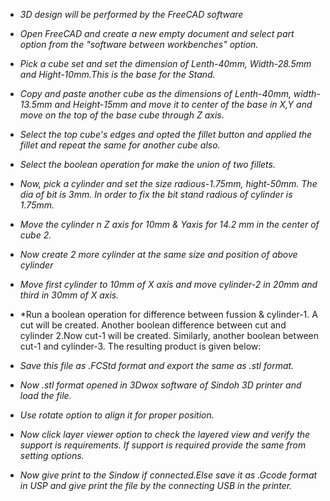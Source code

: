 - *3D design will be performed by the FreeCAD software*
- *Open FreeCAD and create a new empty document and select part option from the "software between workbenches" option.*
- *Pick a cube set and set the dimension of Lenth-40mm, Width-28.5mm and Hight-10mm.This is the base for the Stand.*
- *Copy and paste another cube as the dimensions of Lenth-40mm, width-13.5mm and Height-15mm and move it to center of the base in X,Y and move on the top of the base cube through Z axis.*
- *Select the top cube's edges and opted the fillet button and applied the fillet and repeat the same for another cube also.*
- *Select the boolean operation for make the union of two fillets.*
- *Now, pick a cylinder and set the size radious-1.75mm, hight-50mm. The dia of bit is 3mm. In order to fix the bit stand radious of cylinder is 1.75mm.*
- *Move the cylinder n Z axis for 10mm & Yaxis for 14.2 mm in the center of cube 2.*
- *Now create 2 more cylinder at the same size and position of above cylinder*
- *Move first cylinder to 10mm of X axis and move cylinder-2 in 20mm and third in 30mm of X axis.*
- *Run a boolean operation for difference between fussion & cylinder-1. A cut will be created. Another boolean difference between cut and cylinder 2.Now cut-1 will be created. Similarly, another boolean between cut-1 and cylinder-3. The resulting product is given below:

- *Save this file as .FCStd format and export the same as .stl format.*
- *Now .stl format opened in 3Dwox software of Sindoh 3D printer and load the file.*
- *Use rotate option to align it for proper position.*
- *Now click layer viewer option to check the layered view and verify the support is requirements. If support is required provide the same from setting options.*
- *Now give print to the Sindow if connected.Else save it as .Gcode format in USP and give print the file by the connecting USB in the printer.*

